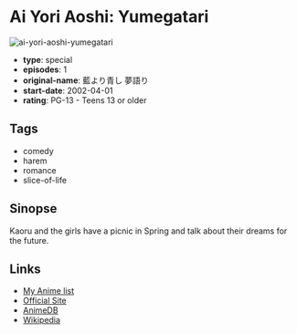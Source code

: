 # Ai Yori Aoshi: Yumegatari

![ai-yori-aoshi-yumegatari](https://cdn.myanimelist.net/images/anime/2/15405.jpg)

-   **type**: special
-   **episodes**: 1
-   **original-name**: 藍より青し 夢語り
-   **start-date**: 2002-04-01
-   **rating**: PG-13 - Teens 13 or older

## Tags

-   comedy
-   harem
-   romance
-   slice-of-life

## Sinopse

Kaoru and the girls have a picnic in Spring and talk about their dreams for the future.

## Links

-   [My Anime list](https://myanimelist.net/anime/6709/Ai_Yori_Aoshi__Yumegatari)
-   [Official Site](http://www.aiyoriaoshi.com)
-   [AnimeDB](http://anidb.info/perl-bin/animedb.pl?show=anime&aid=74)
-   [Wikipedia](http://en.wikipedia.org/wiki/Ai_Yori_Aoshi)
